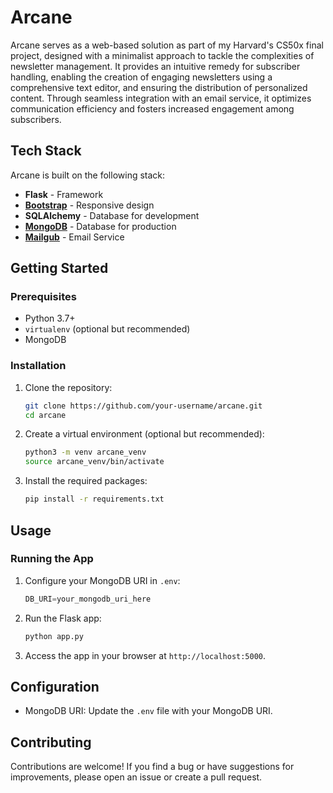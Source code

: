 # Arcane

Arcane serves as a web-based solution as part of my Harvard's CS50x final project, designed with a minimalist approach to tackle the complexities of newsletter management. It provides an intuitive remedy for subscriber handling, enabling the creation of engaging newsletters using a comprehensive text editor, and ensuring the distribution of personalized content. Through seamless integration with an email service, it optimizes communication efficiency and fosters increased engagement among subscribers. 

## Tech Stack

Arcane is built on the following stack:

- **Flask** - Framework
- **[Bootstrap](https://getbootstrap.com/)** - Responsive design
- **SQLAlchemy** - Database for development
- **[MongoDB](https://www.mongodb.com/)** - Database for production
- **[Mailgub](https://www.mailgun.com/)** - Email Service

## Getting Started
### Prerequisites
- Python 3.7+
- `virtualenv` (optional but recommended)
- MongoDB

### Installation
1. Clone the repository:
    ```bash
    git clone https://github.com/your-username/arcane.git
    cd arcane
    ```

2. Create a virtual environment (optional but recommended):
    ```bash
    python3 -m venv arcane_venv
    source arcane_venv/bin/activate
    ```

3. Install the required packages:
    ```bash
    pip install -r requirements.txt
    ```

## Usage

### Running the App
1. Configure your MongoDB URI in `.env`:
    ```python
    DB_URI=your_mongodb_uri_here
    ```

2. Run the Flask app:
    ```bash
    python app.py
    ```

3. Access the app in your browser at `http://localhost:5000`.

## Configuration
- MongoDB URI: Update the `.env` file with your MongoDB URI.

## Contributing
Contributions are welcome! If you find a bug or have suggestions for improvements, please open an issue or create a pull request.
